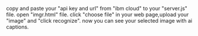 copy  and paste your "api key and url" from "ibm cloud" to your "server.js" file.
open "imgr.html" file.
click "choose file" in your web page,upload your "image"  and "click recognize".
now you can see your selected image with ai captions.
